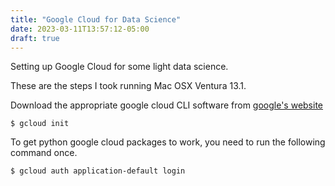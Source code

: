 ```yaml
---
title: "Google Cloud for Data Science"
date: 2023-03-11T13:57:12-05:00
draft: true
---
```


Setting up Google Cloud for some light data science.

These are the steps I took running Mac OSX Ventura 13.1.


Download the appropriate google cloud CLI software from [google's website](https://cloud.google.com/sdk/docs/install)

```
$ gcloud init
```

To get python google cloud packages to work, you need to run the following command once.
```zsh
$ gcloud auth application-default login   
```